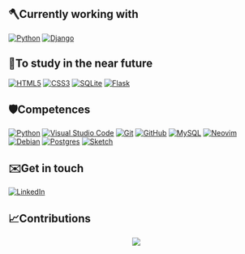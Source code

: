 ## 🪓Currently working with   

<a href="https://www.python.org">![Python](https://img.shields.io/badge/python-3670A0?style=for-the-badge&logo=python&logoColor=ffdd54)</a>
<a href="https://docs.djangoproject.com/en/4.1/">![Django](https://img.shields.io/badge/django-%23092E20.svg?style=for-the-badge&logo=django&logoColor=white)</a>

## 🌱To study in the near future

<a href="https://www.html.com">![HTML5](https://img.shields.io/badge/html5-%23E34F26.svg?style=for-the-badge&logo=html5&logoColor=white)</a>
<a href="https://www.w3schools.com/css/">![CSS3](https://img.shields.io/badge/css3-%231572B6.svg?style=for-the-badge&logo=css3&logoColor=white)</a>
<a href="https://www.sqlite.org/index.html">![SQLite](https://img.shields.io/badge/sqlite-%2307405e.svg?style=for-the-badge&logo=sqlite&logoColor=white)</a>
<a href="https://flask.palletsprojects.com/en/2.2.x/">![Flask](https://img.shields.io/badge/flask-%23000.svg?style=for-the-badge&logo=flask&logoColor=white)</a>

## 🛡️Competences

<a href="https://www.python.org">![Python](https://img.shields.io/badge/python-3670A0?style=for-the-badge&logo=python&logoColor=ffdd54)</a>
<a href="https://code.visualstudio.com/">![Visual Studio Code](https://img.shields.io/badge/Visual%20Studio%20Code-0078d7.svg?style=for-the-badge&logo=visual-studio-code&logoColor=white)</a>
<a href="https://git-scm.com/">![Git](https://img.shields.io/badge/git-%23F05033.svg?style=for-the-badge&logo=git&logoColor=white)</a>
<a href="https://www.github.com">![GitHub](https://img.shields.io/badge/github-%23121011.svg?style=for-the-badge&logo=github&logoColor=white)</a>
<a href="https://www.mysql.com/">![MySQL](https://img.shields.io/badge/mysql-%2300f.svg?style=for-the-badge&logo=mysql&logoColor=white)</a>
<a href="https://neovim.io/">![Neovim](https://img.shields.io/badge/NeoVim-%2357A143.svg?&style=for-the-badge&logo=neovim&logoColor=white)</a>
<a href="https://www.debian.org/index.es.html">![Debian](https://img.shields.io/badge/Debian-D70A53?style=for-the-badge&logo=debian&logoColor=white)</a>
<a href="https://www.postgresql.org/">![Postgres](https://img.shields.io/badge/postgres-%23316192.svg?style=for-the-badge&logo=postgresql&logoColor=white)</a>
<a href="https://www.sketchup.com/">![Sketch](https://img.shields.io/badge/Sketch-FFB387?style=for-the-badge&logo=sketch&logoColor=black)</a>
    
## ✉️Get in touch

<a href="https://www.linkedin.com/in/daniel-atanasov-angelov-703a16217/" target="_blank">
    <img alt="LinkedIn" src="https://img.shields.io/badge/linkedin-%230A66C2.svg?&style=for-the-badge&logo=linkedin&logoColor=white"/>
</a>

## 📈Contributions
 <div align="center">
    <img src="http://github-readme-streak-stats.herokuapp.com?user=VarmiloVA&theme=dracula&count_private=true">
 </div>
